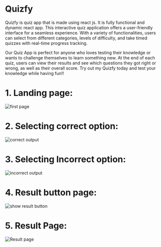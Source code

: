 # Quizfy
Quizfy is quiz app that is made using react js. It is fully functional and dynamic react app. This interactive quiz application offers a user-friendly interface for a seamless experience. With a variety of functionalities, users can select from different categories, levels of difficulty, and take timed quizzes with real-time progress tracking.

Our Quiz App is perfect for anyone who loves testing their knowledge or wants to challenge themselves to learn something new. At the end of each quiz, users can view their results and see which questions they got right or wrong, as well as their overall score. Try out my Quizfy today  and test your knowledge while having fun!!


# 1. Landing page:

![first page](https://user-images.githubusercontent.com/84098635/228432842-09206088-f487-4096-bdec-633da69b4606.png)


# 2. Selecting correct option:

![correct output](https://user-images.githubusercontent.com/84098635/228432972-9b42c5c8-afbe-459c-b671-c40cbc55c8ed.png)


# 3. Selecting Incorrect option:

![incorrect output](https://user-images.githubusercontent.com/84098635/228433043-6924f4cc-393e-4290-a143-0d049f801f9f.png)


# 4. Result button page:

![show result button](https://user-images.githubusercontent.com/84098635/228433105-7a7b71b8-3bb7-4f57-bba8-9c1b077ea9f5.png)


# 5. Result Page:

![Result page](https://user-images.githubusercontent.com/84098635/228433138-32fa998a-a43f-417e-a74d-5af9303c27d7.png)
